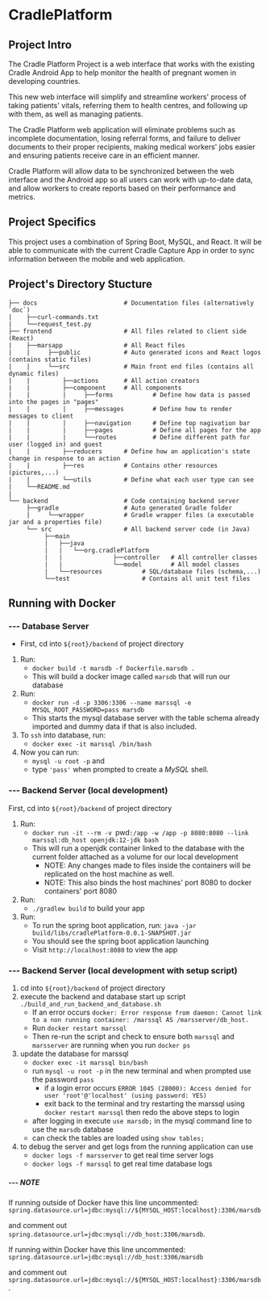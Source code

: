 # CradlePlatform
## Project Intro
The Cradle Platform Project is a web interface that works with the existing Cradle Android App
to help monitor the health of pregnant women in developing countries.

This new web interface will simplify and streamline workers' process of taking patients' vitals,
referring them to health centres, and following up with them, as well as managing patients.

The Cradle Platform web application will eliminate problems such as incomplete documentation,
losing referral forms, and failure to deliver documents to their proper recipients,
making medical workers' jobs easier and ensuring patients receive care in an efficient manner.

Cradle Platform will allow data to be synchronized between the web interface and the Android app
so all users can work with up-to-date data, and allow workers to create reports based on their
performance and metrics.

## Project Specifics
This project uses a combination of Spring Boot, MySQL, and React.
It will be able to communicate with the current Cradle Capture App in order to sync information between the mobile and web application. 

## Project's Directory Stucture
   
    ├── docs                        # Documentation files (alternatively `doc`)  
    |    ├──curl-commands.txt       
    |    └──request_test.py         
    ├── frontend                    # All files related to client side (React) 
    |    ├──marsapp                 # All React files
    |    |     ├──public            # Auto generated icons and React logos (contains static files)
    |    |     └──src               # Main front end files (contains all dynamic files)
    |    |         ├──actions       # All action creators
    |    |         ├──component     # All components
    |    |         |     ├──forms           # Define how data is passed into the pages in "pages"
    |    |         |     ├──messages        # Define how to render messages to client
    |    |         |     ├──navigation      # Define top nagivation bar
    |    |         |     ├──pages           # Define all pages for the app
    |    |         |     └──routes          # Define different path for user (logged in) and guest 
    |    |         ├──reducers      # Define how an application's state change in response to an action
    |    |         ├──res           # Contains other resources (pictures,...)
    |    |         └──utils         # Define what each user type can see
    |    └──README.md              
    |
    └── backend                     # Code containing backend server
         ├──gradle                  # Auto generated Gradle folder
         |     └──wrapper           # Gradle wrapper files (a executable jar and a properties file)
         └── src                    # All backend server code (in Java)
              ├──main                    
              |   ├──java                
              |   |   └──org.cradlePlatform
              |   |              ├──controller   # All controller classes
              |   |              └──model        # All model classes
              |   └──resources           # SQL/database files (schema,...)
              └──test                    # Contains all unit test files

## Running with Docker

### --- Database Server
- First, cd into `${root}/backend` of project directory
1. Run:
    - `docker build -t marsdb -f Dockerfile.marsdb .`
    - This will build a docker image called `marsdb` that will run our database
2. Run: 
    - `docker run -d -p 3306:3306 --name marssql -e MYSQL_ROOT_PASSWORD=pass marsdb`
    - This starts the mysql database server with the table schema already imported and dummy data if that is also included.
3. To `ssh` into database, run: 
    - `docker exec -it marssql /bin/bash`
4. Now you can run:
    - `mysql -u root -p` and 
    - type `'pass'` when prompted to create a *MySQL* shell.

### --- Backend Server (local development)
First, cd into `${root}/backend` of project directory
1. Run: 
    - `docker run -it --rm -v `pwd`:/app -w /app -p 8080:8080 --link marssql:db_host openjdk:12-jdk bash`
    - This will run a openjdk container linked to the database with the current folder attached as a volume for our local development
      - NOTE: Any changes made to files inside the containers will be replicated on the host machine as well.
      - NOTE: This also binds the host machines' port 8080 to docker containers' port 8080
2. Run:
    - `./gradlew build` to build your app
3. Run:
    - To run the spring boot application, run: `java -jar build/libs/cradlePlatform-0.0.1-SNAPSHOT.jar` 
    - You should see the spring boot application launching
    - Visit `http://localhost:8080` to view the app
    
### --- Backend Server (local development with setup script)
1. cd into `${root}/backend` of project directory
2. execute the backend and database start up script `./build_and_run_backend_and_database.sh`
    - If an error occurs `docker: Error response from daemon: Cannot link to a non running container: /marssql AS /marsserver/db_host.`
    - Run `docker restart marssql`
    - Then re-run the script and check to ensure both `marssql` and `marsserver` are running when you run `docker ps`
3. update the database for marssql
    - `docker exec -it marssql bin/bash`
    - run `mysql -u root -p` in the new terminal and when prompted use the password `pass`
        - if a login error occurs `ERROR 1045 (28000): Access denied for user 'root'@'localhost' (using password: YES)`
        - exit back to the terminal and try restarting the marssql using `docker restart marssql` then redo the above steps to login
    - after logging in execute `use marsdb;` in the mysql command line to use the `marsdb` database
    - can check the tables are loaded using `show tables;`
4. to debug the server and get logs from the running application can use
    - `docker logs -f marsserver` to get real time server logs
    - `docker logs -f marssql` to get real time database logs

##### --- NOTE
If running outside of Docker have this line uncommented: 
`spring.datasource.url=jdbc:mysql://${MYSQL_HOST:localhost}:3306/marsdb`

and comment out 
`spring.datasource.url=jdbc:mysql://db_host:3306/marsdb`.


If running within Docker have this line uncommented:
`spring.datasource.url=jdbc:mysql://db_host:3306/marsdb`

and comment out 
`spring.datasource.url=jdbc:mysql://${MYSQL_HOST:localhost}:3306/marsdb`.
